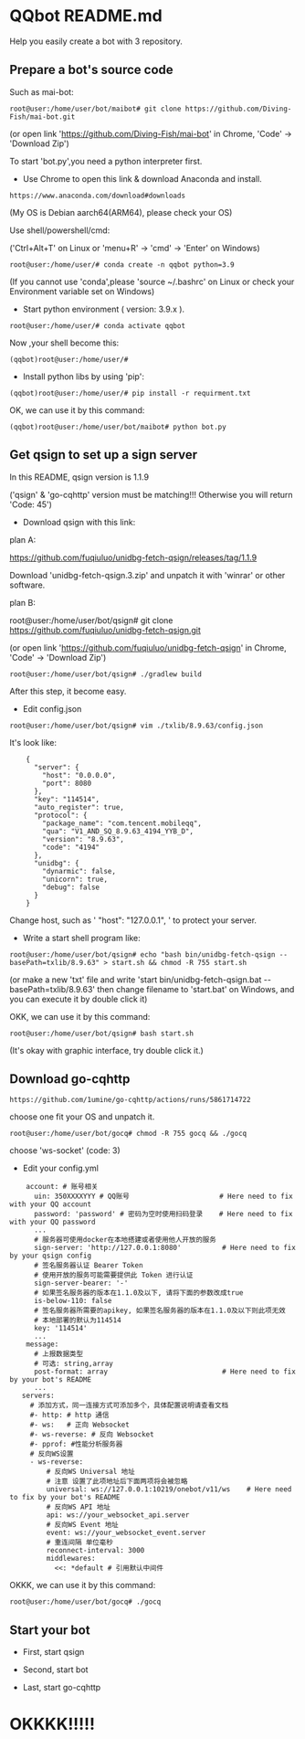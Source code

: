 # QQbot README.md
Help you easily create a bot with 3 repository.

## Prepare a bot's source code
Such as mai-bot:

```
root@user:/home/user/bot/maibot# git clone https://github.com/Diving-Fish/mai-bot.git
```

(or open link 'https://github.com/Diving-Fish/mai-bot' in Chrome, 'Code' -> 'Download Zip')

To start 'bot.py',you need a python interpreter first.

 - Use Chrome to open this link & download Anaconda and install.

```
https://www.anaconda.com/download#downloads
```

(My OS is Debian aarch64(ARM64), please check your OS)

Use shell/powershell/cmd:

('Ctrl+Alt+T' on Linux or 'menu+R' -> 'cmd' -> 'Enter' on Windows)

```
root@user:/home/user/# conda create -n qqbot python=3.9
```

(If you cannot use 'conda',please 'source ~/.bashrc' on Linux or check your Environment variable set on Windows)

 - Start python environment ( version: 3.9.x ).

```
root@user:/home/user/# conda activate qqbot
```

Now ,your shell become this:

```
(qqbot)root@user:/home/user/# 
```

 - Install python libs by using 'pip':

```
(qqbot)root@user:/home/user/# pip install -r requirment.txt
```

OK, we can use it by this command:

```
(qqbot)root@user:/home/user/bot/maibot# python bot.py
```

## Get qsign to set up a sign server
In this README, qsign version is 1.1.9 

('qsign' & 'go-cqhttp' version must be matching!!! Otherwise you will return 'Code: 45')

 - Download qsign with this link:

plan A:

  https://github.com/fuqiuluo/unidbg-fetch-qsign/releases/tag/1.1.9

Download 'unidbg-fetch-qsign.3.zip' and unpatch it with 'winrar' or other software.

plan B:

  root@user:/home/user/bot/qsign# git clone https://github.com/fuqiuluo/unidbg-fetch-qsign.git

(or open link 'https://github.com/fuqiuluo/unidbg-fetch-qsign' in Chrome, 'Code' -> 'Download Zip')
   
```
root@user:/home/user/bot/qsign# ./gradlew build
```

After this step, it become easy.

 - Edit config.json

```
root@user:/home/user/bot/qsign# vim ./txlib/8.9.63/config.json
```

It's look like:
```
    {
      "server": {
        "host": "0.0.0.0",
        "port": 8080
      },
      "key": "114514",
      "auto_register": true,
      "protocol": {
        "package_name": "com.tencent.mobileqq",
        "qua": "V1_AND_SQ_8.9.63_4194_YYB_D",
        "version": "8.9.63",
        "code": "4194"
      },
      "unidbg": {
        "dynarmic": false,
        "unicorn": true,
        "debug": false
      }
    }
```

Change host, such as ' "host": "127.0.0.1", ' to protect your server.

 - Write a start shell program like:

```
root@user:/home/user/bot/qsign# echo "bash bin/unidbg-fetch-qsign --basePath=txlib/8.9.63" > start.sh && chmod -R 755 start.sh
```

(or make a new 'txt' file and write 'start bin/unidbg-fetch-qsign.bat --basePath=txlib/8.9.63' then change filename to 'start.bat' on Windows, and you can execute it by double click it)

OKK, we can use it by this command:

```
root@user:/home/user/bot/qsign# bash start.sh
```

(It's okay with graphic interface, try double click it.)

## Download go-cqhttp

```
https://github.com/1umine/go-cqhttp/actions/runs/5861714722
```

choose one fit your OS and unpatch it.

```
root@user:/home/user/bot/gocq# chmod -R 755 gocq && ./gocq
```

choose 'ws-socket' (code: 3)

 - Edit your config.yml

```
    account: # 账号相关
      uin: 350XXXXYYY # QQ账号                      # Here need to fix with your QQ account
      password: 'password' # 密码为空时使用扫码登录    # Here need to fix with your QQ password
      ... 
      # 服务器可使用docker在本地搭建或者使用他人开放的服务
      sign-server: 'http://127.0.0.1:8080'          # Here need to fix by your qsign config
      # 签名服务器认证 Bearer Token
      # 使用开放的服务可能需要提供此 Token 进行认证
      sign-server-bearer: '-'
      # 如果签名服务器的版本在1.1.0及以下, 请将下面的参数改成true
      is-below-110: false
      # 签名服务器所需要的apikey, 如果签名服务器的版本在1.1.0及以下则此项无效
      # 本地部署的默认为114514
      key: '114514'
      ...
    message:
      # 上报数据类型
      # 可选: string,array
      post-format: array                            # Here need to fix by your bot's README
      ...
   servers:
     # 添加方式，同一连接方式可添加多个，具体配置说明请查看文档
     #- http: # http 通信
     #- ws:   # 正向 Websocket
     #- ws-reverse: # 反向 Websocket
     #- pprof: #性能分析服务器
     # 反向WS设置
     - ws-reverse:
         # 反向WS Universal 地址
         # 注意 设置了此项地址后下面两项将会被忽略
         universal: ws://127.0.0.1:10219/onebot/v11/ws    # Here need to fix by your bot's README
         # 反向WS API 地址
         api: ws://your_websocket_api.server
         # 反向WS Event 地址
         event: ws://your_websocket_event.server
         # 重连间隔 单位毫秒
         reconnect-interval: 3000
         middlewares:
           <<: *default # 引用默认中间件
```

OKKK, we can use it by this command:

```
root@user:/home/user/bot/gocq# ./gocq
```

## Start your bot

 - First, start qsign

 - Second, start bot

 - Last, start go-cqhttp

# OKKKK!!!!!
